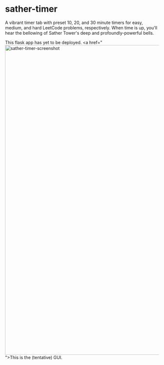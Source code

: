 # sather-timer

A vibrant timer tab with preset 10, 20, and 30 minute timers for easy, medium, and hard LeetCode problems, respectively.
When time is up, you'll hear the bellowing of Sather Tower's deep and profoundly-powerful bells.

This flask app has yet to be deployed. 
<a href="<img width="1013" alt="sather-timer-screenshot" src="https://user-images.githubusercontent.com/97089429/186276075-21e47a43-454f-45dd-abb0-21c9baa0b878.png">">This</a>
 is the (tentative) GUI.
